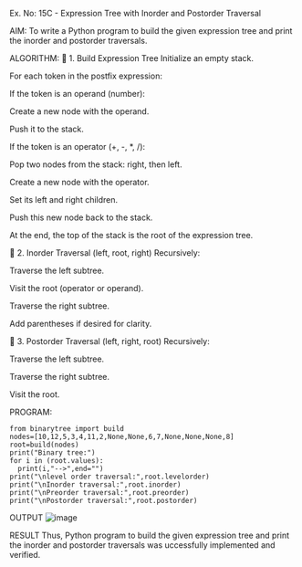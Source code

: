 Ex. No: 15C - Expression Tree with Inorder and Postorder Traversal

AIM:
To write a Python program to build the given expression tree and print the inorder and postorder traversals.

ALGORITHM:
🔸 1. Build Expression Tree
Initialize an empty stack.

For each token in the postfix expression:

If the token is an operand (number):

Create a new node with the operand.

Push it to the stack.

If the token is an operator (+, -, *, /):

Pop two nodes from the stack: right, then left.

Create a new node with the operator.

Set its left and right children.

Push this new node back to the stack.

At the end, the top of the stack is the root of the expression tree.

🔸 2. Inorder Traversal (left, root, right)
Recursively:

Traverse the left subtree.

Visit the root (operator or operand).

Traverse the right subtree.

Add parentheses if desired for clarity.

🔸 3. Postorder Traversal (left, right, root)
Recursively:

Traverse the left subtree.

Traverse the right subtree.

Visit the root.



PROGRAM:

```
from binarytree import build
nodes=[10,12,5,3,4,11,2,None,None,6,7,None,None,None,8]
root=build(nodes)
print("Binary tree:")
for i in (root.values):
  print(i,"-->",end="")
print("\nlevel order traversal:",root.levelorder)
print("\nInorder traversal:",root.inorder)
print("\nPreorder traversal:",root.preorder)
print("\nPostorder traversal:",root.postorder)
```

OUTPUT
![image](https://github.com/user-attachments/assets/1c1b14a9-4925-4d27-ac65-06ba2516135b)

RESULT
Thus, Python program to build the given expression tree and print the inorder and postorder traversals was uccessfully implemented and verified.
